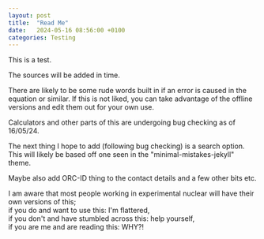 ```yaml
---
layout: post
title:  "Read Me"
date:   2024-05-16 08:56:00 +0100
categories: Testing
---
```


This is a test.<br>

The sources will be added in time. <br>

There are likely to be some rude words built in if an error is caused in the equation or similar. If this is not liked, you can take advantage of the offline versions and edit them out for your own use. <br>

Calculators and other parts of this are undergoing bug checking as of 16/05/24.<br>

The next thing I hope to add (following bug checking) is a search option. This will likely be based off one seen in the "minimal-mistakes-jekyll" theme.<br>

Maybe also add ORC-ID thing to the contact details and a few other bits etc.

I am aware that most people working in experimental nuclear will have their own versions of this; <br>if you do and want to use this: I'm flattered, <br>if you don't and have stumbled across this: help yourself, <br>if you are me and are reading this: WHY?!<br>